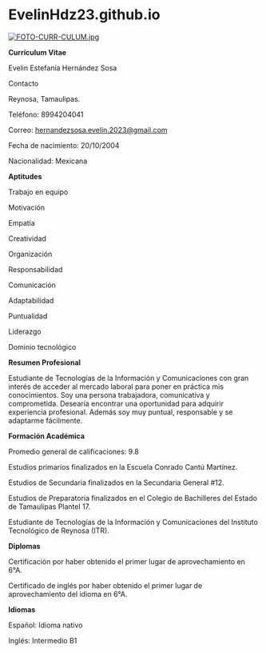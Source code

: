 # EvelinHdz23.github.io
[![FOTO-CURR-CULUM.jpg](https://i.postimg.cc/3x3YB6Zg/FOTO-CURR-CULUM.jpg)](https://postimg.cc/dLNbQ5p1)


**Currículum Vitae** 

Evelin Estefanía Hernández Sosa

Contacto

Reynosa, Tamaulipas.

Teléfono: 8994204041

Correo: hernandezsosa.evelin.2023@gmail.com

Fecha de nacimiento: 20/10/2004

Nacionalidad: Mexicana



**Aptitudes** 

Trabajo en equipo

Motivación

Empatía

Creatividad

Organización

Responsabilidad

Comunicación

Adaptabilidad

Puntualidad

Liderazgo

Dominio tecnológico



**Resumen Profesional**

Estudiante de Tecnologías de la Información y Comunicaciones con gran interés de acceder al mercado laboral para poner en práctica mis conocimientos. Soy una persona trabajadora, comunicativa y comprometida. Desearía encontrar una oportunidad para adquirir experiencia profesional. Además soy muy puntual, responsable y se adaptarme fácilmente. 



**Formación Académica** 

Promedio general de calificaciones: 9.8

Estudios primarios finalizados en la Escuela Conrado Cantú Martínez.

Estudios de Secundaria finalizados en la Secundaria General #12.

Estudios de Preparatoria finalizados en el Colegio de Bachilleres del Estado de Tamaulipas Plantel 17.

Estudiante de Tecnologías de la Información y Comunicaciones del Instituto Tecnológico de Reynosa (ITR).



**Diplomas**

Certificación por haber obtenido el primer lugar de aprovechamiento en 6°A.

Certificado de inglés por haber obtenido el primer lugar de aprovechamiento del idioma en 6°A.



**Idiomas** 

Español: Idioma nativo

Inglés: Intermedio B1
